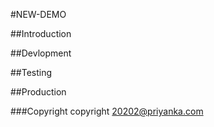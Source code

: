 #NEW-DEMO

##Introduction

##Devlopment

##Testing

##Production

###Copyright
copyright 20202@priyanka.com



